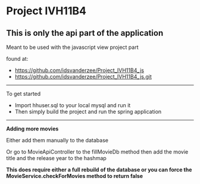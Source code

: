 # Project IVH11B4
**This is only the api part of the application**
---
Meant to be used with the javascript view project part

found at:
- https://github.com/idsvanderzee/Project_IVH11B4_js
- https://github.com/idsvanderzee/Project_IVH11B4_js.git
---
To get started 
- Import hhuser.sql to your local mysql and run it
- Then simply build the project and run the spring application
---
**Adding more movies**

Either add them manually to the database

Or go to MovieApiController to the fillMovieDb method
then add the movie title and the release year to the hashmap

**This does require either a full rebuild of the database or you can force the MovieService.checkForMovies method to return false**
